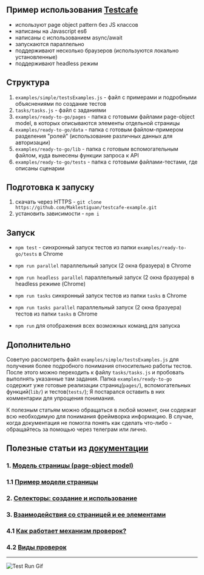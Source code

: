 ## Пример использования [Testcafe](https://github.com/DevExpress/testcafe)
- используют page object pattern без JS классов
- написаны на Javascript es6
- написаны с использованием async/await
- запускаются параллельно
- поддерживают несколько браузеров (используются локально установленные)
- поддерживают headless режим

## Структура
1. `examples/simple/testsExamples.js` - файл с примерами и подробными объяснениями по создание тестов
2. `tasks/tasks.js` - файл с заданиями
3. `examples/ready-to-go/pages` - папка с готовыми файлами page-object model, в которых описываются элементы отдельной страницы
4. `examples/ready-to-go/data` - папка с готовым файлом-примером разделения "ролей" (использование различных данных для авторизации)
5. `examples/ready-to-go/lib` - папка с готовым вспомогательным файлом, куда вынесены функции запроса к API
6. `examples/ready-to-go/tests` - папка с готовыми файлами-тестами, где описаны сценарии

## Подготовка к запуску
1. скачать через HTTPS - `git clone https://github.com/Maklestiguan/testcafe-example.git`
2. установить зависимости - `npm i`

## Запуск
* `npm test` - синхронный запуск тестов из папки `examples/ready-to-go/tests` в Chrome

* `npm run parallel` параллельный запуск (2 окна бразуера) в Chrome

* `npm run headless parallel` параллельный запуск (2 окна 
бразуера) в headless режиме (Chrome)

* `npm run tasks` синхронный запуск тестов из папки `tasks` в Chrome

* `npm run tasks parallel` параллельный запуск (2 окна бразуера) тестов из папки `tasks` в Chrome

* `npm run` для отображения всех возможных команд для запуска

## Дополнительно

Советую рассмотреть файл `examples/simple/testsExamples.js` для получения более подробного понимания относительно работы тестов. После этого можно переходить к файлу `tasks/tasks.js` и пробовать выполнять указанные там задания. Папка `examples/ready-to-go` содержит уже готовые реализации страниц(`pages/`), вспомогательных функций(`lib/`) и тестов(`tests/`); Я постарался оставить в них комментарии для упрощения понимания.

К полезным статьям можно обращаться в любой момент, они содержат всю необходимую для понимания фреймворка информацию. В случае, когда документация не помогла понять как сделать что-либо - обращайтесь за помощью через телеграм или лично.

## Полезные статьи из [документации](https://devexpress.github.io/testcafe/documentation/getting-started/)

### 1. [Модель страницы (page-object model)](https://devexpress.github.io/testcafe/documentation/guides/concepts/page-model.html)

### 1.1 [Пример модели страницы](https://devexpress.github.io/testcafe/documentation/guides/concepts/page-model.html#page-model-example)

### 2. [Селекторы: создание и использование](https://devexpress.github.io/testcafe/documentation/guides/basic-guides/select-page-elements.html)

### 3. [Взаимодействия со страницей и ее элементами](https://devexpress.github.io/testcafe/documentation/guides/basic-guides/interact-with-the-page.html)

### 4.1 [Как работает механизм проверок?](https://devexpress.github.io/testcafe/documentation/guides/basic-guides/assert.html#assertion-structure)

### 4.2 [Виды проверок](https://devexpress.github.io/testcafe/documentation/reference/test-api/testcontroller/expect/)

---

![Test Run Gif](https://qualityshepherd.com/screencasts/testrun.gif)
